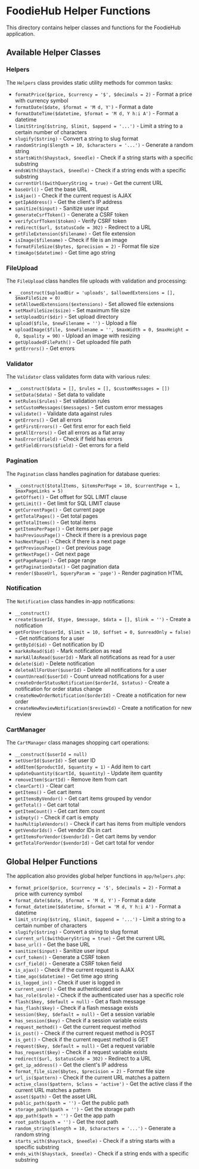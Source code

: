 # FoodieHub Helper Functions

This directory contains helper classes and functions for the FoodieHub application.

## Available Helper Classes

### Helpers

The `Helpers` class provides static utility methods for common tasks:

- `formatPrice($price, $currency = '$', $decimals = 2)` - Format a price with currency symbol
- `formatDate($date, $format = 'M d, Y')` - Format a date
- `formatDateTime($datetime, $format = 'M d, Y h:i A')` - Format a datetime
- `limitString($string, $limit, $append = '...')` - Limit a string to a certain number of characters
- `slugify($string)` - Convert a string to slug format
- `randomString($length = 10, $characters = '...')` - Generate a random string
- `startsWith($haystack, $needle)` - Check if a string starts with a specific substring
- `endsWith($haystack, $needle)` - Check if a string ends with a specific substring
- `currentUrl($withQueryString = true)` - Get the current URL
- `baseUrl()` - Get the base URL
- `isAjax()` - Check if the current request is AJAX
- `getIpAddress()` - Get the client's IP address
- `sanitize($input)` - Sanitize user input
- `generateCsrfToken()` - Generate a CSRF token
- `verifyCsrfToken($token)` - Verify CSRF token
- `redirect($url, $statusCode = 302)` - Redirect to a URL
- `getFileExtension($filename)` - Get file extension
- `isImage($filename)` - Check if file is an image
- `formatFileSize($bytes, $precision = 2)` - Format file size
- `timeAgo($datetime)` - Get time ago string

### FileUpload

The `FileUpload` class handles file uploads with validation and processing:

- `__construct($uploadDir = 'uploads', $allowedExtensions = [], $maxFileSize = 0)`
- `setAllowedExtensions($extensions)` - Set allowed file extensions
- `setMaxFileSize($size)` - Set maximum file size
- `setUploadDir($dir)` - Set upload directory
- `upload($file, $newFilename = '')` - Upload a file
- `uploadImage($file, $newFilename = '', $maxWidth = 0, $maxHeight = 0, $quality = 90)` - Upload an image with resizing
- `getUploadedFilePath()` - Get uploaded file path
- `getErrors()` - Get errors

### Validator

The `Validator` class validates form data with various rules:

- `__construct($data = [], $rules = [], $customMessages = [])`
- `setData($data)` - Set data to validate
- `setRules($rules)` - Set validation rules
- `setCustomMessages($messages)` - Set custom error messages
- `validate()` - Validate data against rules
- `getErrors()` - Get all errors
- `getFirstErrors()` - Get first error for each field
- `getAllErrors()` - Get all errors as a flat array
- `hasError($field)` - Check if field has errors
- `getFieldErrors($field)` - Get errors for a field

### Pagination

The `Pagination` class handles pagination for database queries:

- `__construct($totalItems, $itemsPerPage = 10, $currentPage = 1, $maxPageLinks = 5)`
- `getOffset()` - Get offset for SQL LIMIT clause
- `getLimit()` - Get limit for SQL LIMIT clause
- `getCurrentPage()` - Get current page
- `getTotalPages()` - Get total pages
- `getTotalItems()` - Get total items
- `getItemsPerPage()` - Get items per page
- `hasPreviousPage()` - Check if there is a previous page
- `hasNextPage()` - Check if there is a next page
- `getPreviousPage()` - Get previous page
- `getNextPage()` - Get next page
- `getPageRange()` - Get page range
- `getPaginationData()` - Get pagination data
- `render($baseUrl, $queryParam = 'page')` - Render pagination HTML

### Notification

The `Notification` class handles in-app notifications:

- `__construct()`
- `create($userId, $type, $message, $data = [], $link = '')` - Create a notification
- `getForUser($userId, $limit = 10, $offset = 0, $unreadOnly = false)` - Get notifications for a user
- `getById($id)` - Get notification by ID
- `markAsRead($id)` - Mark notification as read
- `markAllAsRead($userId)` - Mark all notifications as read for a user
- `delete($id)` - Delete notification
- `deleteAllForUser($userId)` - Delete all notifications for a user
- `countUnread($userId)` - Count unread notifications for a user
- `createOrderStatusNotification($orderId, $status)` - Create a notification for order status change
- `createNewOrderNotification($orderId)` - Create a notification for new order
- `createNewReviewNotification($reviewId)` - Create a notification for new review

### CartManager

The `CartManager` class manages shopping cart operations:

- `__construct($userId = null)`
- `setUserId($userId)` - Set user ID
- `addItem($productId, $quantity = 1)` - Add item to cart
- `updateQuantity($cartId, $quantity)` - Update item quantity
- `removeItem($cartId)` - Remove item from cart
- `clearCart()` - Clear cart
- `getItems()` - Get cart items
- `getItemsByVendor()` - Get cart items grouped by vendor
- `getTotal()` - Get cart total
- `getItemCount()` - Get cart item count
- `isEmpty()` - Check if cart is empty
- `hasMultipleVendors()` - Check if cart has items from multiple vendors
- `getVendorIds()` - Get vendor IDs in cart
- `getItemsForVendor($vendorId)` - Get cart items by vendor
- `getTotalForVendor($vendorId)` - Get cart total for vendor

## Global Helper Functions

The application also provides global helper functions in `app/helpers.php`:

- `format_price($price, $currency = '$', $decimals = 2)` - Format a price with currency symbol
- `format_date($date, $format = 'M d, Y')` - Format a date
- `format_datetime($datetime, $format = 'M d, Y h:i A')` - Format a datetime
- `limit_string($string, $limit, $append = '...')` - Limit a string to a certain number of characters
- `slugify($string)` - Convert a string to slug format
- `current_url($withQueryString = true)` - Get the current URL
- `base_url()` - Get the base URL
- `sanitize($input)` - Sanitize user input
- `csrf_token()` - Generate a CSRF token
- `csrf_field()` - Generate a CSRF token field
- `is_ajax()` - Check if the current request is AJAX
- `time_ago($datetime)` - Get time ago string
- `is_logged_in()` - Check if user is logged in
- `current_user()` - Get the authenticated user
- `has_role($role)` - Check if the authenticated user has a specific role
- `flash($key, $default = null)` - Get a flash message
- `has_flash($key)` - Check if a flash message exists
- `session($key, $default = null)` - Get a session variable
- `has_session($key)` - Check if a session variable exists
- `request_method()` - Get the current request method
- `is_post()` - Check if the current request method is POST
- `is_get()` - Check if the current request method is GET
- `request($key, $default = null)` - Get a request variable
- `has_request($key)` - Check if a request variable exists
- `redirect($url, $statusCode = 302)` - Redirect to a URL
- `get_ip_address()` - Get the client's IP address
- `format_file_size($bytes, $precision = 2)` - Format file size
- `url_is($pattern)` - Check if the current URL matches a pattern
- `active_class($pattern, $class = 'active')` - Get the active class if the current URL matches a pattern
- `asset($path)` - Get the asset URL
- `public_path($path = '')` - Get the public path
- `storage_path($path = '')` - Get the storage path
- `app_path($path = '')` - Get the app path
- `root_path($path = '')` - Get the root path
- `random_string($length = 10, $characters = '...')` - Generate a random string
- `starts_with($haystack, $needle)` - Check if a string starts with a specific substring
- `ends_with($haystack, $needle)` - Check if a string ends with a specific substring
